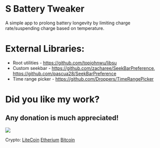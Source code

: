 

# S Battery Tweaker
A simple app to prolong battery longevity by limiting charge rate/suspending charge based on temperature.

# External Libraries:

 - Root utilities - https://github.com/topjohnwu/libsu
 - Custom seekbar - https://github.com/zacharee/SeekBarPreference, https://github.com/pascua28/SeekBarPreference
 - Time range picker - https://github.com/Droppers/TimeRangePicker
    
# Did you like my work?
## Any donation is much appreciated!

[<img src="https://www.buymeacoffee.com/assets/img/guidelines/download-assets-sm-1.svg">](https://www.buymeacoffee.com/pascua14)

Crypto: [LiteCoin](https://blockchair.com/litecoin/address/LQchrRCqYmkbd48wnsUfc4BHUZbJUBzLgE)     [Etherium](https://blockchair.com/ethereum/address/0x5b3de0aac3f8973868d2c056c2d5a742d740aadf)     [Bitcoin](https://blockchair.com/bitcoin/address/124zQPrs1VPb1gnXm8W3aiKuAsT6wgJdyL)        

